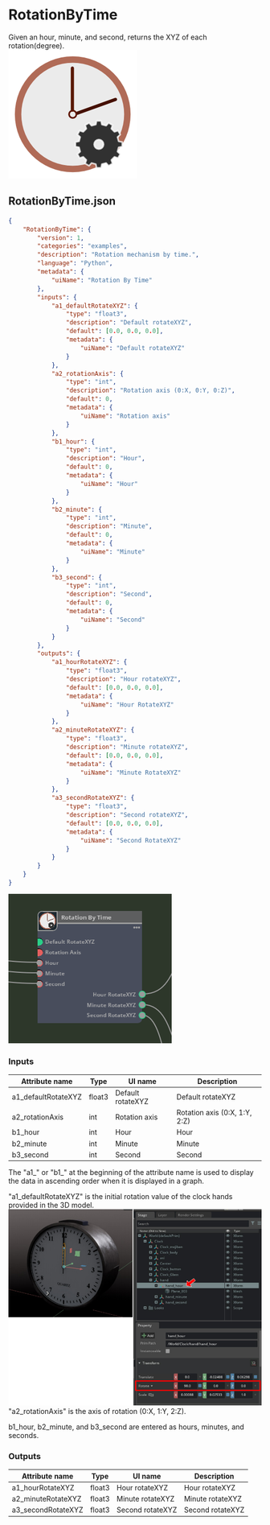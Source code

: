 # RotationByTime

Given an hour, minute, and second, returns the XYZ of each rotation(degree).      
![rotationByTime_icon.png](./images/rotationByTime_icon.png)     

## RotationByTime.json

```json
{
    "RotationByTime": {
        "version": 1,
        "categories": "examples",
        "description": "Rotation mechanism by time.",
        "language": "Python",
        "metadata": {
            "uiName": "Rotation By Time"
        },
        "inputs": {
            "a1_defaultRotateXYZ": {
                "type": "float3",
                "description": "Default rotateXYZ",
                "default": [0.0, 0.0, 0.0],
                "metadata": {
                    "uiName": "Default rotateXYZ"
                }
            },
            "a2_rotationAxis": {
                "type": "int",
                "description": "Rotation axis (0:X, 0:Y, 0:Z)",
                "default": 0,
                "metadata": {
                    "uiName": "Rotation axis"
                }
            },
            "b1_hour": {
                "type": "int",
                "description": "Hour",
                "default": 0,
                "metadata": {
                    "uiName": "Hour"
                }
            },
            "b2_minute": {
                "type": "int",
                "description": "Minute",
                "default": 0,
                "metadata": {
                    "uiName": "Minute"
                }
            },
            "b3_second": {
                "type": "int",
                "description": "Second",
                "default": 0,
                "metadata": {
                    "uiName": "Second"
                }
            }
        },
        "outputs": {
            "a1_hourRotateXYZ": {
                "type": "float3",
                "description": "Hour rotateXYZ",
                "default": [0.0, 0.0, 0.0],
                "metadata": {
                    "uiName": "Hour RotateXYZ"
                }
            },
            "a2_minuteRotateXYZ": {
                "type": "float3",
                "description": "Minute rotateXYZ",
                "default": [0.0, 0.0, 0.0],
                "metadata": {
                    "uiName": "Minute RotateXYZ"
                }
            },
            "a3_secondRotateXYZ": {
                "type": "float3",
                "description": "Second rotateXYZ",
                "default": [0.0, 0.0, 0.0],
                "metadata": {
                    "uiName": "Second RotateXYZ"
                }
            }
        }
    }
}
```
![RotationByTime_node.png](./images/RotationByTime_node.png)     

### Inputs

|Attribute name|Type|UI name|Description|    
|---|---|---|---|    
|a1_defaultRotateXYZ|float3|Default rotateXYZ|Default rotateXYZ|    
|a2_rotationAxis|int|Rotation axis|Rotation axis (0:X, 1:Y, 2:Z)|    
|b1_hour|int|Hour|Hour|    
|b2_minute|int|Minute|Minute|    
|b3_second|int|Second|Second|    

The "a1_" or "b1_" at the beginning of the attribute name is used to display the data in ascending order when it is displayed in a graph.     

"a1_defaultRotateXYZ" is the initial rotation value of the clock hands provided in the 3D model.     
![RotationByTime_img_01.jpg](./images/RotationByTime_img_01.jpg)    
"a2_rotationAxis" is the axis of rotation (0:X, 1:Y, 2:Z).     

b1_hour, b2_minute, and b3_second are entered as hours, minutes, and seconds.      


### Outputs

|Attribute name|Type|UI name|Description|    
|---|---|---|---|    
|a1_hourRotateXYZ|float3|Hour rotateXYZ|Hour rotateXYZ|    
|a2_minuteRotateXYZ|float3|Minute rotateXYZ|Minute rotateXYZ|    
|a3_secondRotateXYZ|float3|Second rotateXYZ|Second rotateXYZ|    



